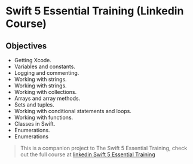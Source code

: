 
#  Swift 5 Essential Training (Linkedin Course)


## Objectives

* Getting Xcode.
* Variables and constants.
* Logging and commenting. 
* Working with strings.
* Working with strings. 
* Working with collections. 
* Arrays and array methods.
* Sets and tuples.
* Working with conditional statements and loops.
* Working with functions. 
* Classes in Swift.
* Enumerations. 
* Enumerations

>This is a companion project to The Swift 5 Essential Training, check out the full course at [linkedin Swift 5 Essential Training](https://www.linkedin.com/learning/swift-5-essential-training/begin-an-adventure-with-swift-5/)


